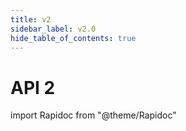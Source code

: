 ```yaml
---
title: v2
sidebar_label: v2.0
hide_table_of_contents: true
---
```


# API 2

import Rapidoc from "@theme/Rapidoc"

<Rapidoc apiUrl="/v2.0/cardxpay">
</Rapidoc>
